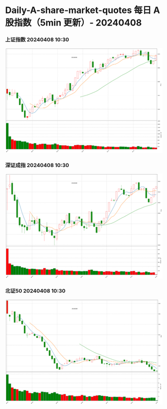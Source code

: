 
# Daily-A-share-market-quotes 每日 A 股指数（5min 更新）- 20240408

### 上证指数 20240408 10:30
![](./fig/2024/4/20240408-sh000001.png)

### 深证成指 20240408 10:30
![](./fig/2024/4/20240408-sz399001.png)

### 北证50 20240408 10:30
![](./fig/2024/4/20240408-bj899050.png)
